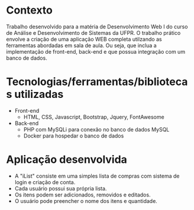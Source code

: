 # Contexto
Trabalho desenvolvido para a matéria de Desenvolvimento Web I do curso de Análise e Desenvolvimento de Sistemas da UFPR. 
O trabalho prático envolve a criação de uma aplicação WEB completa utilzando as ferramentas abordadas em sala de aula. Ou seja, que inclua a implementação de front-end, back-end e que possua integração com um banco de dados.

# Tecnologias/ferramentas/bibliotecas utilizadas
- Front-end
  - HTML, CSS, Javascript, Bootstrap, Jquery, FontAwesome
- Back-end  
  - PHP com MySQLi para conexão no banco de dados MySQL
  - Docker para hospedar o banco de dados

# Aplicação desenvolvida 
 - A "iList" consiste em uma simples lista de compras com sistema de login e criação de conta.
 - Cada usuário possui sua própria lista.
 - Os itens podem ser adicionados, removidos e editados.
 - O usuário pode preencher o nome dos itens e quantidade. 
